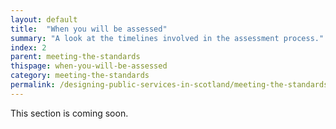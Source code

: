```yaml
---
layout: default
title:  "When you will be assessed"
summary: "A look at the timelines involved in the assessment process."
index: 2
parent: meeting-the-standards
thispage: when-you-will-be-assessed
category: meeting-the-standards
permalink: /designing-public-services-in-scotland/meeting-the-standards/when-you-will-be-assessed/
---
```


This section is coming soon.
